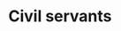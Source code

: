 ---
title: Civil servants
longTitle: 'Civil servants'
tags:
- gccommon
usedFor:
- "[[Public service]]"
---